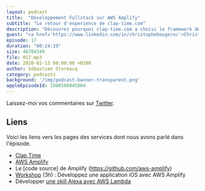 ```yaml
---
layout: podcast
title:  "Développement Fullstack sur AWS Amplify"
subtitle: "Le retour d'experience de clap-time.com"
description: "Découvrez pourquoi clap-time.com a choisi le framework AWS Amplify pour développer une application full stack"
guest: "<a href='https://www.linkedin.com/in/christophebougere/'>Christophe Bougère</a>, co-fondateur, Clap Time"
episode: 17
duration: "00:24:19"
size: 46704349
file: 017.mp3  
date: 2020-02-13 08:00:00 +0100
author: Sébastien Stormacq
category: podcasts
background: '/img/podcast-banner-transparent.png'
appleEpisodeId: 1000500045004
---
```


Laissez-moi vos commentaires sur [Twitter](https://twitter.com/sebsto).

## Liens

Voici les liens vers les pages des services dont nous avons parlé dans l'épisode.

- [Clap Time](https://www.clap-time.com/)
- [AWS Amplify](https://aws-amplify.github.io/docs/)
- Le [code source] de Amplify (https://github.com/aws-amplify)
- [Workshop](https://amplify-ios-workshop.go-aws.com/) (3h) : Développez une application iOS avec AWS Amplify
- Développer [une skill Alexa avec AWS Lambda](https://docs.aws.amazon.com/lambda/latest/dg/services-alexa.html)